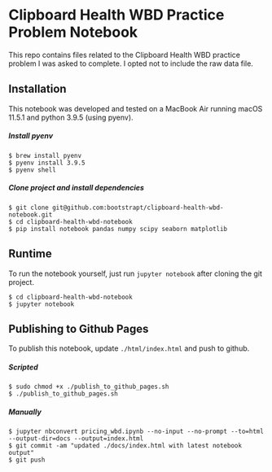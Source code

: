 # Clipboard Health WBD Practice Problem Notebook
This repo contains files related to the Clipboard Health WBD practice problem I was asked to complete. I opted not to include the raw data file. 

## Installation
This notebook was developed and tested on a MacBook Air running macOS 11.5.1 and python 3.9.5 (using pyenv).
##### Install pyenv
```
$ brew install pyenv
$ pyenv install 3.9.5
$ pyenv shell
```
##### Clone project and install dependencies
```
$ git clone git@github.com:bootstrapt/clipboard-health-wbd-notebook.git
$ cd clipboard-health-wbd-notebook
$ pip install notebook pandas numpy scipy seaborn matplotlib
```

## Runtime
To run the notebook yourself, just run `jupyter notebook` after cloning the git project.
```
$ cd clipboard-health-wbd-notebook
$ jupyter notebook
```

## Publishing to Github Pages
To publish this notebook, update `./html/index.html` and push to github. 
##### Scripted
```
$ sudo chmod +x ./publish_to_github_pages.sh
$ ./publish_to_github_pages.sh
```
##### Manually
```
$ jupyter nbconvert pricing_wbd.ipynb --no-input --no-prompt --to=html --output-dir=docs --output=index.html
$ git commit -am "updated ./docs/index.html with latest notebook output"
$ git push
```
